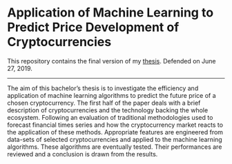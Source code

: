 # Application of Machine Learning to Predict Price Development of Cryptocurrencies

This repository contains the final version of my <a href="https://github.com/FrantisekG/CTU-Thesis/blob/master/Thesis_Final.pdf">thesis</a>. Defended on June 27, 2019.

---

The aim of this bachelor’s thesis is to investigate the efficiency and application
of machine learning algorithms to predict the future price of a chosen cryptocurrency. The
first half of the paper deals with a brief description of cryptocurrencies and the
technology backing the whole ecosystem. Following an evaluation of traditional
methodologies used to forecast financial times series and how the cryptocurrency
market reacts to the application of these methods. Appropriate features are engineered
from data-sets of selected cryptocurrencies and applied to the machine
learning algorithms. These algorithms are eventually tested. Their performances
are reviewed and a conclusion is drawn from the results.
